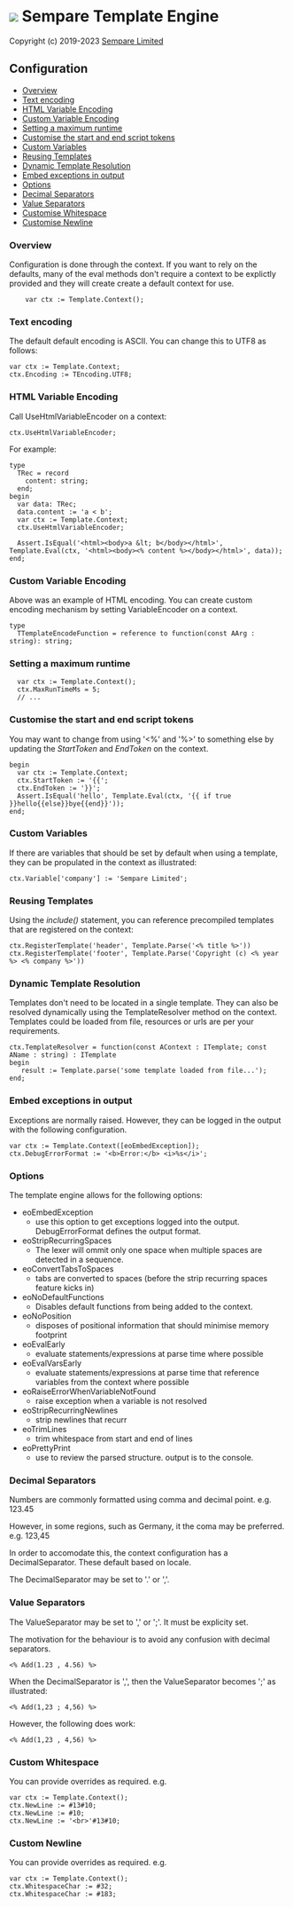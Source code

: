 # ![](../images/sempare-logo-45px.png) Sempare Template Engine

Copyright (c) 2019-2023 [Sempare Limited](http://www.sempare.ltd)

## Configuration

- [Overview](#Overview)
- [Text encoding](#Text_encoding)
- [HTML Variable Encoding](#HTML_Variable_Encoding)
- [Custom Variable Encoding](#Custom_Variable_Encoding)
- [Setting a maximum runtime](#Setting_a_maximum_runtime)
- [Customise the start and end script tokens](#Customise_the_start_and_end_script_tokens)
- [Custom Variables](#Custom_Variables)
- [Reusing Templates](#Reusing_Templates)
- [Dynamic Template Resolution](#Dynamic_Template_Resolution)
- [Embed exceptions in output](#Embed_exceptions_in_output)
- [Options](#Options)
- [Decimal Separators](#Decimal_Separators)
- [Value Separators](#Value_Separators)
- [Customise Whitespace](#Custom_Whitespace)
- [Customise Newline](#Custom_Newline)

<a name="Overview"><h3>Overview</h3></a>

Configuration is done through the context. If you want to rely on the defaults, many of the eval methods don't require a context to be explictly provided and they will create create a default context for use.
```
    var ctx := Template.Context();
```

<a name="Text_encoding"><h3>Text encoding</h3></a>

The default default encoding is ASCII. You can change this to UTF8 as follows:
```
var ctx := Template.Context;
ctx.Encoding := TEncoding.UTF8;
```

<a name="HTML_Variable_Encoding"><h3>HTML Variable Encoding</h3></a>
Call UseHtmlVariableEncoder on a context:
```
ctx.UseHtmlVariableEncoder;
```
For example:
```
type
  TRec = record
    content: string;
  end;
begin
  var data: TRec;
  data.content := 'a < b';
  var ctx := Template.Context;
  ctx.UseHtmlVariableEncoder;

  Assert.IsEqual('<html><body>a &lt; b</body></html>', Template.Eval(ctx, '<html><body><% content %></body></html>', data));
end;
```

<a name="Custom_Variable_Encoding"><h3>Custom Variable Encoding</h3></a>

Above was an example of HTML encoding. You can create custom encoding mechanism by setting VariableEncoder on a context.

```
type
  TTemplateEncodeFunction = reference to function(const AArg : string): string;
```

<a name="Setting_a_maximum_runtime"><h3>Setting a maximum runtime</h3></a>

```
  var ctx := Template.Context();
  ctx.MaxRunTimeMs = 5;
  // ...
```

<a name="Customise_the_start_and_end_script_tokens"><h3>Customise the start and end script tokens</h3></a>

You may want to change from using '<%' and '%>' to something else by updating the _StartToken_ and _EndToken_ on the context.
```
begin
  var ctx := Template.Context;
  ctx.StartToken := '{{';
  ctx.EndToken := '}}';
  Assert.IsEqual('hello', Template.Eval(ctx, '{{ if true }}hello{{else}}bye{{end}}'));
end;
```

<a name="Custom_Variables"><h3>Custom Variables</h3></a>

If there are variables that should be set by default when using a template, they can
be propulated in the context as illustrated:
```
ctx.Variable['company'] := 'Sempare Limited'; 
```

<a name="Reusing_Templates"><h3>Reusing Templates</h3></a>

Using the _include()_ statement, you can reference precompiled templates that are registered on the context:

```
ctx.RegisterTemplate('header', Template.Parse('<% title %>')) 
ctx.RegisterTemplate('footer', Template.Parse('Copyright (c) <% year %> <% company %>')) 
```

<a name="Dynamic_Template_Resolution"><h3>Dynamic Template Resolution</h3></a>

Templates don't need to be located in a single template. They can also be resolved dynamically using the TemplateResolver method on the context.
Templates could be loaded from file, resources or urls are per your requirements.

```
ctx.TemplateResolver = function(const AContext : ITemplate; const AName : string) : ITemplate
begin
   result := Template.parse('some template loaded from file...');
end;
```

<a name="Embed_exceptions_in_output"><h3>Embed exceptions in output</h3></a>

Exceptions are normally raised. However, they can be logged in the output with the following configuration.
```
var ctx := Template.Context([eoEmbedException]);
ctx.DebugErrorFormat := '<b>Error:</b> <i>%s</i>';
```

<a name="Options"><h3>Options</h3></a>

The template engine allows for the following options:
- eoEmbedException
  - use this option to get exceptions logged into the output. DebugErrorFormat defines the output format.
- eoStripRecurringSpaces
  - The lexer will ommit only one space when multiple spaces are detected in a sequence. 
- eoConvertTabsToSpaces
  - tabs are converted to spaces (before the strip recurring spaces feature kicks in)
- eoNoDefaultFunctions
  - Disables default functions from being added to the context.
- eoNoPosition
  - disposes of positional information that should minimise memory footprint
- eoEvalEarly
  - evaluate statements/expressions at parse time where possible 
- eoEvalVarsEarly
  - evaluate statements/expressions at parse time that reference variables from the context where possible 
- eoRaiseErrorWhenVariableNotFound
  - raise exception when a variable is not resolved
- eoStripRecurringNewlines 
  - strip newlines that recurr
- eoTrimLines
  - trim whitespace from start and end of lines
- eoPrettyPrint
  - use to review the parsed structure. output is to the console.

<a name="Decimal_Separators"><h3>Decimal Separators</h3></a>

Numbers are commonly formatted using comma and decimal point. e.g. 123.45

However, in some regions, such as Germany, it the coma may be preferred. e.g. 123,45

In order to accomodate this, the context configuration has a DecimalSeparator. These default based on locale.

The DecimalSeparator may be set to '.' or ','. 

<a name="Value_Separators"><h3>Value Separators</h3></a>

The ValueSeparator may be set to ',' or ';'. It must be explicity set.

The motivation for the behaviour is to avoid any confusion with decimal separators.
```
<% Add(1.23 , 4.56) %>
```
When the DecimalSeparator is ',', then the ValueSeparator becomes ';' as illustrated:
```
<% Add(1,23 ; 4,56) %>
```
However, the following does work:
```
<% Add(1,23 , 4,56) %>
```

<a name="Custom_Whitespace"><h3>Custom Whitespace</h3></a>

You can provide overrides as required. e.g.

```
var ctx := Template.Context();
ctx.NewLine := #13#10;
ctx.NewLine := #10;
ctx.NewLine := '<br>'#13#10;
```

<a name="Custom_Newline"><h3>Custom Newline</h3></a>

You can provide overrides as required. e.g.

```
var ctx := Template.Context();
ctx.WhitespaceChar := #32;
ctx.WhitespaceChar := #183;
```
